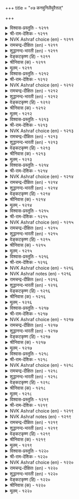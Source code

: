 +++
title = "०७ कनवुनिलैयुरैत्तल्"

+++


<details><summary>विश्वास-प्रस्तुतिः - १२११</summary>

कादलर् तूदॊडु वन्द कनविनुक्कु  
यादुसॆय् वेन्गॊल् विरुन्दु।       १२११
</details>

<details><summary>श्री-राम-देशिकः - १२११</summary>

प्रियान्देशसहितः स्वप्नो यः समुपागतः ।  
निद्रायां तस्य चातिथ्यं कीदृशं करवाण्यहम् ॥ १२११॥
</details>

<details><summary>NVK Ashraf choice (en) - १२११</summary>

१२११
How shall I feast this dream which brought
A message from my lord?
(P.S. Sundaram)
</details>

<details><summary>रामचन्द्र-दीक्षितः (en) - १२११</summary>

1211 kātalar tūtoṭu vanta kaṉaviṉukku  
yātucey vēṉkol viruntu.

1211\. With what feast may I entertain the dream that has brought glad tidings of my lover?  
</details>

<details><summary>शुद्धानन्द-भारती (en) - १२११</summary>

1\. காதலர் தூதொடு வந்த கனவினுக்கு  
யாதுசெய் வேன்கொல் விருந்து.  
How shall I feast this dream-vision  
That brings the beloved's love-mission?        1211  
</details>

<details><summary>वेङ्कटकृष्ण (हि) - १२११</summary>

1211
प्रियतम का जो दूत बन, आया स्वप्नाकार ।  
उसका मैं कैसे करूँ, युग्य अतिथि-सत्कार ॥
</details>

<details><summary>श्रीनिवास (क) - १२११</summary>

1211. (नानु विरहदल्लि सॊरगि मलगिरुवाग) प्रियतमन सन्देशदॊडनॆ बन्द कनसिगॆ तक्क रीतियल्लि
सन्मानवन्नु हेगॆ माडूवुदेनो!

</details>

<details><summary>मूलम् - १२११</summary>

कादलर् तूदॊडु वन्द कनविनुक्कु  
यादुसॆय् वेन्गॊल् विरुन्दु।       १२११
</details>

<details><summary>विश्वास-प्रस्तुतिः - १२१२</summary>

कयलुण्गण् यानिरप्पत् तुञ्जिऱ्कलन्दार्क्कु  
उयलुण्मै साट्रुवेन् मन्।      १२१२
</details>

<details><summary>श्री-राम-देशिकः - १२१२</summary>

नेत्रे निद्रावशं प्राप्ते स्वप्ने प्राप्तं प्रियं प्रति ।  
कथं ''कृच्छेण जीवामी'' त्येतद् ब्रूयां विहेषतः ॥ १२१२॥
</details>

<details><summary>NVK Ashraf choice (en) - १२१२</summary>

१२१२
If only my painted eyes could sleep,
I will tell him in my dream of my true predicament. *
(K. Krishnaswamy & Vijaya Ramkumar)
</details>

<details><summary>रामचन्द्र-दीक्षितः (en) - १२१२</summary>

1212 kayaluṇkaṇ yāṉirappat tuñciṉ kalantārkku  
uyaluṇmai cāṟṟuvēṉ maṉ.

1212\. If only my eyes would close in sleep at my request, how I would meet him in dreams!  
</details>

<details><summary>शुद्धानन्द-भारती (en) - १२१२</summary>

2\. கயலுண்கண் யானிரப்பத் துஞ்சிற் கலந்தார்க்கு  
உயலுண்மை சாற்றுவேன் மன்.  
I beg these fish-like dark eyes sleep  
To tell my lover how life I keep.        1212  
</details>

<details><summary>वेङ्कटकृष्ण (हि) - १२१२</summary>

1212
यदि सुन मेरी प्रार्थना, दृग हों निद्रावान ।  
दुख सह बचने की कथा, प्रिय से कहूँ बखान ॥
</details>

<details><summary>श्रीनिवास (क) - १२१२</summary>

1212. नन्न कप्पाद मीन्गण्णुगळु नन्न कोरिकॆयन्तॆ निद्रावशवादरॆ, कनसिनल्लि सन्धिसुव नन्न प्रियतमनिगॆ नानु
विरहवेदनॆयल्लि पारागि उळिदिरुव सङ्गतियन्नु सारि हेळुवनु.

</details>

<details><summary>मूलम् - १२१२</summary>

कयलुण्गण् यानिरप्पत् तुञ्जिऱ्कलन्दार्क्कु  
उयलुण्मै साट्रुवेन् मन्।      १२१२
</details>

<details><summary>विश्वास-प्रस्तुतिः - १२१३</summary>

ननविनाल् नल्गा तवरैक् कनविनाल्  
काण्डलिन् उण्डॆन् उयिर्।      १२१३
</details>

<details><summary>श्री-राम-देशिकः - १२१३</summary>

जाग्रद्दशायां यो नैव मयि प्रीतिं व्यधात् प्रियः ।  
स्वप्ने वा दर्शनात्तस्य जीवाम्यत्र कथञ्चन ॥ १२१३॥
</details>

<details><summary>NVK Ashraf choice (en) - १२१३</summary>

१२१३
Though I miss him when I am awake,
My life lingers on as I see him in my dreams. *
(J. Narayanaswamy)
</details>

<details><summary>रामचन्द्र-दीक्षितः (en) - १२१३</summary>

1213 naṉaviṉāl nalkā tavaraik kaṉaviṉāl  
kāṇṭaliṉ uṇṭeṉ uyir.

1213\. The merciless one favours me not in waking hours but in dreams I feast on him and thus manage to live.  
</details>

<details><summary>शुद्धानन्द-भारती (en) - १२१३</summary>

3\. நனவினால் நல்கா தவரைக் கனவினால்  
காண்டலின் உண்டென் உயிர்.  
In wakeful hours who sees me not  
I meet in dreams and linger yet.        1213  
</details>

<details><summary>वेङ्कटकृष्ण (हि) - १२१३</summary>

1213
जाग्रत रहने पर कृपा, करते नहीं सुजान ।  
दर्शन देते स्वप्न में, तब तो रखती प्राण ॥
</details>

<details><summary>श्रीनिवास (क) - १२१३</summary>

1213. ननसिदल्लि नन्नन्नु प्रीतिसद प्रियतमनन्नु कनसिनल्लि काणुवुदरिन्दले नानु जीवन्तवागि उळिदिद्देनॆ.

</details>

<details><summary>मूलम् - १२१३</summary>

ननविनाल् नल्गा तवरैक् कनविनाल्  
काण्डलिन् उण्डॆन् उयिर्।      १२१३
</details>

<details><summary>विश्वास-प्रस्तुतिः - १२१४</summary>

कनविनान् उण्डागुम् कामम् ननविनान्  
नल्गारै नाडित् तरऱ्कु।       १२१४
</details>

<details><summary>श्री-राम-देशिकः - १२१४</summary>

मयि जाग्रति यः प्रीतिं कामुको नाकरोन्मयि ।  
स्वप्नेन स समानीतस्तत्न प्रीतिं करोम्यहम् ॥ १२१४॥
</details>

<details><summary>NVK Ashraf choice (en) - १२१४</summary>

१२१४
Dreams sustain my love for in it I seek him
Who visits not while I am awake.
(W.H. Drew and J. Lazarus), (K. Krishnaswamy & Vijaya Ramkumar)
</details>

<details><summary>रामचन्द्र-दीक्षितः (en) - १२१४</summary>

1214 kaṉaviṉāṉ uṇṭākum kāmam naṉaviṉāl  
nalkārai nāṭit taraṟku.

1214\. Why do I love dreams? It is because they bring before me the one who in waking hours favours me not.  
</details>

<details><summary>शुद्धानन्द-भारती (en) - १२१४</summary>

4\. கனவினான் உண்டாகும் காமம் நனவினான்  
நல்காரை நாடித் தரற்கு.  
In dreams I enjoy his love-bliss  
Who in wakeful hours I miss.        1214  
</details>

<details><summary>वेङ्कटकृष्ण (हि) - १२१४</summary>

1214
जाग्रति में करते नहीं, नाथ कृपा कर योग ।  
खोज स्वप्न ने ला दिया, सो उसमें सुख-भोग ॥
</details>

<details><summary>श्रीनिवास (क) - १२१४</summary>

1214. ननसिनल्लि नन्नन्नु प्रीतिसद प्रियतमनन्नु कनसिदल्लि आरसि करॆदुकॊण्डु बरुवुरिन्दले ननगॆ आ
कनसिनिन्द कामसुखवुण्टागुत्तिदॆ.

</details>

<details><summary>मूलम् - १२१४</summary>

कनविनान् उण्डागुम् कामम् ननविनान्  
नल्गारै नाडित् तरऱ्कु।       १२१४
</details>

<details><summary>विश्वास-प्रस्तुतिः - १२१५</summary>

ननविनाल् कण्डदूउम् आङ्गे कनवुन्दान्  
कण्ड पॊऴुदे इनिदु।       १२१५
</details>

<details><summary>श्री-राम-देशिकः - १२१५</summary>

जाग्रद्दशायां यद् दृष्टं तदासीत् क्षणिकं सुखम् ।  
अद्य स्वप्नगतानन्दो यः सोऽपि क्षणिकोऽभवत् ॥ १२१५॥
</details>

<details><summary>NVK Ashraf choice (en) - १२१५</summary>

१२१५
The very sight of him is joyous.
Be it in dreams or while I am awake.
(N.V.K. Ashraf)
</details>

<details><summary>रामचन्द्र-दीक्षितः (en) - १२१५</summary>

1215 naṉaviṉāl kaṇṭatūum āṅkē kaṉavuntāṉ  
kaṇṭa poḻutē iṉitu.

1215\. Sweet is his presence in the waking hours; sweet too is his appearance in a dream. What then do I miss in seeing him in my dreams?  
</details>

<details><summary>शुद्धानन्द-भारती (en) - १२१५</summary>

5\. நனவினாற் கண்டதூஉம் ஆங்கே கனவுந்தான்  
கண்ட பொழுதெ இனிது.  
Dream-sight of him delights at once  
Awake- What of seeing him -hence.        1215  
</details>

<details><summary>वेङ्कटकृष्ण (हि) - १२१५</summary>

1215
आँखों में जब तक रहे, जाग्रति में सुख-भोग ।  
सपने में भी सुख रहा, जब तक दर्शन-योग ॥
</details>

<details><summary>श्रीनिवास (क) - १२१५</summary>

1215. (हिन्दॆ) ननसिनल्लि प्रियतमनन्नु काणुवाग उण्टाद मधुर अनुभववे कनसिनल्लि अवनन्नु काणुवागलू
ननगॆ सिगुत्तिदॆ!

</details>

<details><summary>मूलम् - १२१५</summary>

ननविनाल् कण्डदूउम् आङ्गे कनवुन्दान्  
कण्ड पॊऴुदे इनिदु।       १२१५
</details>

<details><summary>विश्वास-प्रस्तुतिः - १२१६</summary>

ननवॆन ऒण्ड्रिल्लै आयिन् कनविनाल्  
कादलर् नीङ्गलर् मन्।       १२१६
</details>

<details><summary>श्री-राम-देशिकः - १२१६</summary>

भुवि जाग्रदवस्थेयं सर्वदा न भवेद्यदि ।  
तदा प्रियः स्वप्नदृष्टो मां वियुज्य न यास्पति ॥ १२१६॥
</details>

<details><summary>NVK Ashraf choice (en) - १२१६</summary>

१२१६
Save for that thing called waking,
My dream-lover won't leave me indeed.
(P.S. Sundaram)
</details>

<details><summary>NVK Ashraf notes (en) - १२१६</summary>

१२१६. In other words: "But for this state of wakefulness, I would have my beloved always in my dreams" * - (K. Krishnaswamy & Vijaya Ramkumar), (W.H. Drew and J. Lazarus)
</details>

<details><summary>रामचन्द्र-दीक्षितः (en) - १२१६</summary>

1216 naṉaveṉa oṉṟuillai āyiṉ kaṉaviṉāl  
kātalar nīṅkalar maṉ.

1216\. If only there was no such thing as waking hours, my lover would never desert me in my dreams.  
</details>

<details><summary>शुद्धानन्द-भारती (en) - १२१६</summary>

6\. நனவென ஒன்றில்லை யாயின் கனவினால்  
காதலர் நீங்கலர் மன்.  
If wakeful hours cometo nought  
My lov'r in dreams would nev'r depart        1216  
</details>

<details><summary>वेङ्कटकृष्ण (हि) - १२१६</summary>

1216
यदि न रहे यह जागरण, तो मेरे प्रिय नाथ ।  
जो आते हैं स्वप्न में, छोड़ न जावें साथ ॥
</details>

<details><summary>श्रीनिवास (क) - १२१६</summary>

1216. ननसु ऎन्नुव स्थितियॊन्दु इल्ल ऎन्दादरॆ कनसिनल्लि कॊडिद नन्न प्रियतमनु नन्नन्नु तॊरॆदु ऎन्दिगू
आगुवुदिल्ल.

</details>

<details><summary>मूलम् - १२१६</summary>

ननवॆन ऒण्ड्रिल्लै आयिन् कनविनाल्  
कादलर् नीङ्गलर् मन्।       १२१६
</details>

<details><summary>विश्वास-प्रस्तुतिः - १२१७</summary>

ननविनाल् नल्गाक् कॊडियार् कनवनाल्  
ऎन्ऎम्मैप् पीऴिप् पदु।       १२१७
</details>

<details><summary>श्री-राम-देशिकः - १२१७</summary>

मयि जाग्रति संयुज्य यः क्रूरो नाकरोत् प्रियम् ।  
स्वप्नो परं समागत्य मां कुतो व्यथयत्यसौ ॥ १२१७॥
</details>

<details><summary>NVK Ashraf choice (en) - १२१७</summary>

१२१७
Why does he haunt me in my dreams
When he cruelly deserts me when awake? *
(V.V.S. Aiyar)
</details>

<details><summary>रामचन्द्र-दीक्षितः (en) - १२१७</summary>

1217 naṉaviṉāl nalkāk koṭiyār kaṉaviṉāl  
eṉemmaip pīḻip patu.

1217\. Why does the cruel one plague me in my dreams when he shows no compassion on me in my waking state?  
</details>

<details><summary>शुद्धानन्द-भारती (en) - १२१७</summary>

7\. நனவினால் நல்காக் கொடியார் கனவினால்  
என்எம்மைப் பீழிப் பது.  
Awake he throws my overtures  
Adream, ah cruel! he tortures!        1217  
</details>

<details><summary>वेङ्कटकृष्ण (हि) - १२१७</summary>

1217
कृपा न कर जागरण में, निष्ठुर रहे सुजन ।  
पीड़ित करते किसलिये, मुझे स्वप्न में प्राण ॥
</details>

<details><summary>श्रीनिवास (क) - १२१७</summary>

1217. ननसिनल्लि प्रीतिय करुणॆ तोरद कठिण मनस्सुळ्ळ प्रियतमनु कासिनल्लि (मात्र) बन्दु नन्नन्नु पीडिसुवुदेकॆ?

</details>

<details><summary>मूलम् - १२१७</summary>

ननविनाल् नल्गाक् कॊडियार् कनवनाल्  
ऎन्ऎम्मैप् पीऴिप् पदु।       १२१७
</details>

<details><summary>विश्वास-प्रस्तुतिः - १२१८</summary>

तुञ्जुङ्गाल् तोळ्मेलर् आगि विऴिक्कुङ्गाल्  
नॆञ्जत्तर् आवर् विरैन्दु।       १२१८
</details>

<details><summary>श्री-राम-देशिकः - १२१८</summary>

मत्स्वप्ने कामुकः प्राप्य स्कन्धमारुह्य वर्तते ।  
निद्रान्ते पूर्ववत्सोऽयं मम मानसमाविशेत् ॥ १२१८॥
</details>

<details><summary>NVK Ashraf choice (en) - १२१८</summary>

१२१८
Asleep he is round my shoulders.
Awake he hurries back to my heart. *
(P.S. Sundaram)
</details>

<details><summary>रामचन्द्र-दीक्षितः (en) - १२१८</summary>

1218 tuñcuṅkāl tōḷmēlar āki viḻikkuṅkāl  
neñcattar āvar viraintu.

1218\. She says to her companion: “He embraces me in my dreams but the moment I awake he quickly vanishes into my heart.”  
</details>

<details><summary>शुद्धानन्द-भारती (en) - १२१८</summary>

8\. துஞ்சுங்கால் தோள்மேலர் ஆகி விழிக்குங்கால்  
நெஞ்சத்தர் ஆவர் விரைந்து.  
Asleep he embraces me fast;  
Awake he enters quick my heart.        1218  
</details>

<details><summary>वेङ्कटकृष्ण (हि) - १२१८</summary>

1218
गले लगाते नींद में, पर जब पडती जाग ।  
तब दिल के अन्दर सुजन, झट जाते हैं भाग ॥
</details>

<details><summary>श्रीनिवास (क) - १२१८</summary>

1218. नानु निद्रिसिरुवाग (कनसिनल्लि बन्दु) नन्न तोळ मेलॆ ऒरगिदवरु, ननगॆ ऎच्चरवादॊडनॆये त्वरॆयागि
बन्दु नन्न हृदयदल्लि सेरिकॊळ्ळुवरु.

</details>

<details><summary>मूलम् - १२१८</summary>

तुञ्जुङ्गाल् तोळ्मेलर् आगि विऴिक्कुङ्गाल्  
नॆञ्जत्तर् आवर् विरैन्दु।       १२१८
</details>

<details><summary>विश्वास-प्रस्तुतिः - १२१९</summary>

ननविनाल् नल्गारै नोवर् कनविनाल्  
कादलर्क् काणा तवर्।      १२१९
</details>

<details><summary>श्री-राम-देशिकः - १२१९</summary>

अदृश्यं स्वप्नवेलायां तथा जाग्रद्दशास्वपि ।  
प्रियं प्रीतिमकुर्वन्तं स्मृत्वा खेदयुताः स्त्रियः ॥ १२१९॥
</details>

<details><summary>NVK Ashraf choice (en) - १२१९</summary>

१२१९
Only those starved of love dreams,
Rue missing their beloved in wakefulness. *
(J. Narayanaswamy)
</details>

<details><summary>NVK Ashraf notes (en) - १२१९</summary>

१२१९. A good alternate translation is given by (K.R. Srinivasa Iyengar): "They blame him for not visiting me; they know not what dreams can do"
</details>

<details><summary>रामचन्द्र-दीक्षितः (en) - १२१९</summary>

1219 naṉaviṉāl nalkārai nōvar kaṉaviṉāl  
kātalark kāṇā tavar.

1219\. Only those women who do not see their lovers in dreams, blame them for their cruelty in walking hours.  
</details>

<details><summary>शुद्धानन्द-भारती (en) - १२१९</summary>

9\. நனவினால் நல்காரை நோவர் கனவினால்  
காதலர்க் காணா தவர்.  
In dreams who don't discern lovers  
Rue their missing in wakeful hours.        1219  
</details>

<details><summary>वेङ्कटकृष्ण (हि) - १२१९</summary>

1219
जाग्रति में अप्राप्त को, कोसेंगी वे वाम ।  
जिनके प्रिय ने स्वप्न में, मिल न दिया आराम ॥
</details>

<details><summary>श्रीनिवास (क) - १२१९</summary>

1219. प्रेमद अनुभवविल्लदॆ, कनसिनल्लि इनियनन्नु काणलारद बॆडगियरु, ननसिनल्लि ननगॆ प्रेमवन्नु करुणिसद
नल्लन कल्लॆदॆयन्नु कुरितु निन्दिसि आडुवरु.

</details>

<details><summary>मूलम् - १२१९</summary>

ननविनाल् नल्गारै नोवर् कनविनाल्  
कादलर्क् काणा तवर्।      १२१९
</details>

<details><summary>विश्वास-प्रस्तुतिः - १२२०</summary>

ननविनाल् नम्नीत्तार् ऎन्बर् कनविनाल्  
काणार्गॊल् इव्वू रवर्।      १२२०
</details>

<details><summary>श्री-राम-देशिकः - १२२०</summary>

''त्याक्तवाऽस्मान् नायकः प्रायादि'' ति निन्दन्ति याः स्त्रियः ।  
अविर्भवन्तं स्वप्ने तं न निन्दन्ति हि ताः किमु ॥ १२२०॥
</details>

<details><summary>NVK Ashraf choice (en) - १२२०</summary>

१२२०
He is a deserter, people say.
But how can they see his visits in my dreams?
(N.V.K. Ashraf), (P.S. Sundaram)
</details>

<details><summary>रामचन्द्र-दीक्षितः (en) - १२२०</summary>

1220 naṉaviṉāl namnīttār eṉpar kaṉaviṉāl  
kāṇārkol ivvū ravar.

1220\. Folk say: “He has abandoned her in sooth.” Verily they do not know how he visits me in my dreams.  
</details>

<details><summary>शुद्धानन्द-भारती (en) - १२२०</summary>

10\. நனவினால் நம்நீத்தார் என்பர் கனவினால்  
காணார்கொல் இவ்வூ ரவர்.  
The townsmen say he left me thus  
In dreams failing to see him close.        1220  
</details>

<details><summary>वेङ्कटकृष्ण (हि) - १२२०</summary>

1220
यों कहते प्रिय का मुझे, जाग्रति में नहिं योग ।  
सपने में ना देखते, क्या इस पुर के लोग ॥
</details>

<details><summary>श्रीनिवास (क) - १२२०</summary>

1220. ननसिनल्लि नन्नन्नु अवरु तॊरॆदु होदरॆन्दु ई ऊरवरु निन्दिसि माताडुवरल्ल! नन्न कनसिनल्लि अवरु
बन्दु होगुवुदन्नु काणलाररॆ?
</details>

<details><summary>मूलम् - १२२०</summary>

ननविनाल् नम्नीत्तार् ऎन्बर् कनविनाल्  
काणार्गॊल् इव्वू रवर्।      १२२०
</details>
